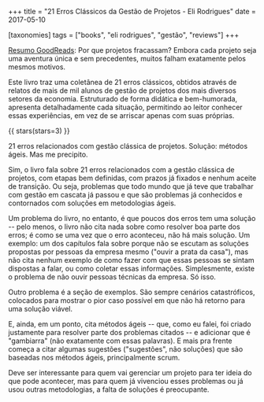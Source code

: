 +++
title = "21 Erros Clássicos da Gestão de Projetos - Eli Rodrigues"
date = 2017-05-10

[taxonomies]
tags = ["books", "eli rodrigues", "gestão", "reviews"]
+++

[Resumo GoodReads](https://www.goodreads.com/book/show/26082064-21-erros-cl-ssicos-da-gest-o-de-projetos):
Por que projetos fracassam? Embora cada projeto seja uma aventura única e sem
precedentes, muitos falham exatamente pelos mesmos motivos.

Este livro traz uma coletânea de 21 erros clássicos, obtidos através de
relatos de mais de mil alunos de gestão de projetos dos mais diversos setores
da economia. Estruturado de forma didática e bem-humorada, apresenta
detalhadamente cada situação, permitindo ao leitor conhecer essas
experiências, em vez de se arriscar apenas com suas próprias.

<!-- more -->

{{ stars(stars=3) }}

21 erros relacionados com gestão clássica de projetos. Solução: métodos ágeis.
Mas me precipito.

Sim, o livro fala sobre 21 erros relacionados com a gestão clássica de
projetos, com etapas bem definidas, com prazos já fixados e nenhum aceite de
transição. Ou seja, problemas que todo mundo que já teve que trabalhar com
gestão em cascata já passou e que são problemas já conhecidos e contornados
com soluções em metodologias ágeis.

Um problema do livro, no entanto, é que poucos dos erros tem uma solução --
pelo menos, o livro não cita nada sobre como resolver boa parte dos erros; é
como se uma vez que o erro aconteceu, não há mais solução. Um exemplo: um dos
capítulos fala sobre porque não se escutam as soluções propostas por pessoas
da empresa mesmo ("ouvir a prata da casa"), mas não cita nenhum exemplo de
como fazer com que essas pessoas se sintam dispostas a falar, ou como coletar
essas informações. Simplesmente, existe o problema de não ouvir pessoas
técnicas da empresa. Só isso.

Outro problema é a seção de exemplos. São sempre cenários catastróficos,
colocados para mostrar o pior caso possível em que não há retorno para uma
solução viável.

E, ainda, em um ponto, cita métodos ágeis -- que, como eu falei, foi criado
justamente para resolver parte dos problemas citados -- e adicionar que é
"gambiarra" (não exatamente com essas palavras). E mais pra frente começa a
citar algumas sugestões ("sugestões", não soluções) que são baseadas nos
métodos ágeis, principalmente scrum.

Deve ser interessante para quem vai gerenciar um projeto para ter ideia do que
pode acontecer, mas para quem já vivenciou esses problemas ou já usou outras
metodologias, a falta de soluções é preocupante.

